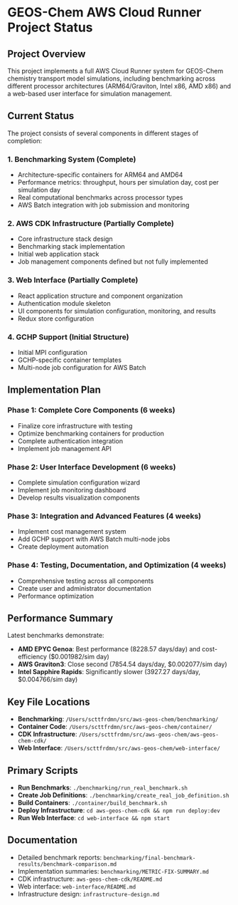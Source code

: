 # GEOS-Chem AWS Cloud Runner Project Status

## Project Overview
This project implements a full AWS Cloud Runner system for GEOS-Chem chemistry transport model simulations, including benchmarking across different processor architectures (ARM64/Graviton, Intel x86, AMD x86) and a web-based user interface for simulation management.

## Current Status
The project consists of several components in different stages of completion:

### 1. Benchmarking System (Complete)
- Architecture-specific containers for ARM64 and AMD64
- Performance metrics: throughput, hours per simulation day, cost per simulation day
- Real computational benchmarks across processor types
- AWS Batch integration with job submission and monitoring

### 2. AWS CDK Infrastructure (Partially Complete)
- Core infrastructure stack design
- Benchmarking stack implementation
- Initial web application stack
- Job management components defined but not fully implemented

### 3. Web Interface (Partially Complete)
- React application structure and component organization
- Authentication module skeleton
- UI components for simulation configuration, monitoring, and results
- Redux store configuration

### 4. GCHP Support (Initial Structure)
- Initial MPI configuration
- GCHP-specific container templates
- Multi-node job configuration for AWS Batch

## Implementation Plan

### Phase 1: Complete Core Components (6 weeks)
- Finalize core infrastructure with testing
- Optimize benchmarking containers for production
- Complete authentication integration
- Implement job management API

### Phase 2: User Interface Development (6 weeks)
- Complete simulation configuration wizard
- Implement job monitoring dashboard
- Develop results visualization components

### Phase 3: Integration and Advanced Features (4 weeks)
- Implement cost management system
- Add GCHP support with AWS Batch multi-node jobs
- Create deployment automation

### Phase 4: Testing, Documentation, and Optimization (4 weeks)
- Comprehensive testing across all components
- Create user and administrator documentation
- Performance optimization

## Performance Summary
Latest benchmarks demonstrate:
- **AMD EPYC Genoa**: Best performance (8228.57 days/day) and cost-efficiency ($0.001982/sim day)
- **AWS Graviton3**: Close second (7854.54 days/day, $0.002077/sim day)
- **Intel Sapphire Rapids**: Significantly slower (3927.27 days/day, $0.004766/sim day)

## Key File Locations
- **Benchmarking**: `/Users/scttfrdmn/src/aws-geos-chem/benchmarking/`
- **Container Code**: `/Users/scttfrdmn/src/aws-geos-chem/container/`
- **CDK Infrastructure**: `/Users/scttfrdmn/src/aws-geos-chem/aws-geos-chem-cdk/`
- **Web Interface**: `/Users/scttfrdmn/src/aws-geos-chem/web-interface/`

## Primary Scripts
- **Run Benchmarks**: `./benchmarking/run_real_benchmark.sh`
- **Create Job Definitions**: `./benchmarking/create_real_job_definition.sh`
- **Build Containers**: `./container/build_benchmark.sh`
- **Deploy Infrastructure**: `cd aws-geos-chem-cdk && npm run deploy:dev`
- **Run Web Interface**: `cd web-interface && npm start`

## Documentation
- Detailed benchmark reports: `benchmarking/final-benchmark-results/benchmark-comparison.md`
- Implementation summaries: `benchmarking/METRIC-FIX-SUMMARY.md`
- CDK infrastructure: `aws-geos-chem-cdk/README.md`
- Web interface: `web-interface/README.md`
- Infrastructure design: `infrastructure-design.md`